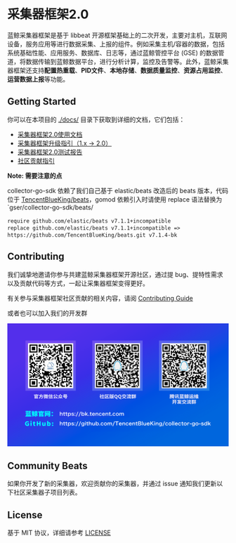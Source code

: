 # 采集器框架2.0

蓝鲸采集器框架是基于 libbeat 开源框架基础上的二次开发，主要对主机，互联网设备，服务应用等进行数据采集、上报的组件。例如采集主机/容器的数据，包括系统基础性能、应用服务、数据库、日志等，通过蓝鲸管控平台 (GSE) 的数据管道，将数据传输到蓝鲸数据平台，进行分析计算，监控及告警等。此外，蓝鲸采集器框架还支持**配置热重载**、**PID文件**、**本地存储**、**数据质量监控**、**资源占用监控**、**运营数据上报**等功能。

## Getting Started

你可以在本项目的 [./docs/](docs) 目录下获取到详细的文档，它们包括：

- [采集器框架2.0使用文档](docs/%E9%87%87%E9%9B%86%E5%99%A8%E6%A1%86%E6%9E%B6%E4%BD%BF%E7%94%A8%E6%96%87%E6%A1%A3.md)
- [采集器框架升级指引（1.x -> 2.0）](docs/%E9%87%87%E9%9B%86%E5%99%A8%E6%A1%86%E6%9E%B6%E5%8D%87%E7%BA%A7%E6%8C%87%E5%BC%95.md)
- [采集器框架2.0测试报告](docs/%E6%B5%8B%E8%AF%95%E6%8A%A5%E5%91%8A.md)
- [社区贡献指引](docs/社区贡献.md)

**Note: 需要注意的点**

collector-go-sdk 依赖了我们自己基于 elastic/beats 改造后的 beats 版本，代码位于 [TencentBlueKing/beats](https://github.com/TencentBlueKing/beats)，gomod 依赖引入时请使用 replace 语法替换为`gser/collector-go-sdk/beats/

```
require github.com/elastic/beats v7.1.1+incompatible
replace github.com/elastic/beats v7.1.1+incompatible => https://github.com/TencentBlueKing/beats.git v7.1.4-bk
```

## Contributing

我们诚挚地邀请你参与共建蓝鲸采集器框架开源社区，通过提 bug、提特性需求以及贡献代码等方式，一起让采集器框架变得更好。

有关参与采集器框架社区贡献的相关内容，请阅 [Contributing Guide](docs/社区贡献.md)

或者也可以加入我们的开发群

![](./docs/img/开源交流.png)

## Community Beats

如果你开发了新的采集器，欢迎贡献你的采集器，并通过 issue 通知我们更新以下社区采集器子项目列表。

## License

基于 MIT 协议，详细请参考 [LICENSE](./LICENSE)
